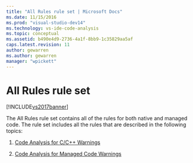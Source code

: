 ```yaml
---
title: "All Rules rule set | Microsoft Docs"
ms.date: 11/15/2016
ms.prod: "visual-studio-dev14"
ms.technology: vs-ide-code-analysis
ms.topic: conceptual
ms.assetid: b490e4d9-2736-4a1f-8bb9-1c35829aa5af
caps.latest.revision: 11
author: gewarren
ms.author: gewarren
manager: "wpickett"
---
```

# All Rules rule set
[!INCLUDE[vs2017banner](../includes/vs2017banner.md)]

The All Rules rule set contains all of the rules for both native and managed code. The rule set includes all the rules that are described  in the following topics:  
  
1. [Code Analysis for C/C++ Warnings](../code-quality/code-analysis-for-c-cpp-warnings.md)  
  
2. [Code Analysis for Managed Code Warnings](../code-quality/code-analysis-for-managed-code-warnings.md)
